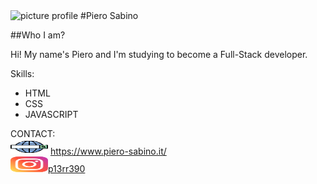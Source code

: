 <img src="https://i.ibb.co/KKnc3X6/Picture-profile-2.jpg"  alt="picture profile" width="200px" height="220px"/>
#Piero Sabino

 ##Who I am?
<p >Hi! My name's Piero and I'm studying to become a Full-Stack developer.</p>

Skills:
- HTML
- CSS 
- JAVASCRIPT



CONTACT:<br/>
<img src="/img/web-search-engine.svg" width="60px" height="25px">  https://www.piero-sabino.it/<br/>
<img src="/img/instagram.svg" width="60px" height="25px"><a href="https://www.instagram.com/p13rr390/">p13rr390</a>   <br/>
